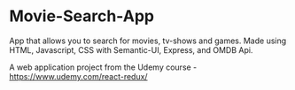# Movie-Search-App
App that allows you to search for movies, tv-shows and games. Made using HTML, Javascript, CSS with Semantic-UI, Express, and OMDB Api.

A web application project from the Udemy course - https://www.udemy.com/react-redux/
